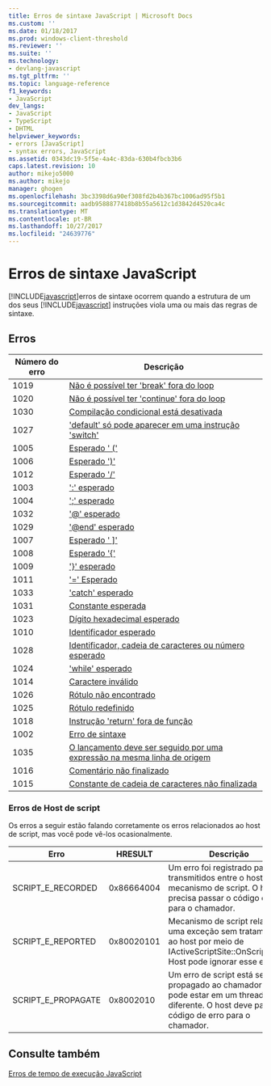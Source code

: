 ```yaml
---
title: Erros de sintaxe JavaScript | Microsoft Docs
ms.custom: ''
ms.date: 01/18/2017
ms.prod: windows-client-threshold
ms.reviewer: ''
ms.suite: ''
ms.technology:
- devlang-javascript
ms.tgt_pltfrm: ''
ms.topic: language-reference
f1_keywords:
- JavaScript
dev_langs:
- JavaScript
- TypeScript
- DHTML
helpviewer_keywords:
- errors [JavaScript]
- syntax errors, JavaScript
ms.assetid: 0343dc19-5f5e-4a4c-83da-630b4fbcb3b6
caps.latest.revision: 10
author: mikejo5000
ms.author: mikejo
manager: ghogen
ms.openlocfilehash: 3bc3398d6a90ef308fd2b4b367bc1006ad95f5b1
ms.sourcegitcommit: aadb9588877418b8b55a5612c1d3842d4520ca4c
ms.translationtype: MT
ms.contentlocale: pt-BR
ms.lasthandoff: 10/27/2017
ms.locfileid: "24639776"
---
```

# <a name="javascript-syntax-errors"></a>Erros de sintaxe JavaScript
[!INCLUDE[javascript](../../javascript/includes/javascript-md.md)]erros de sintaxe ocorrem quando a estrutura de um dos seus [!INCLUDE[javascript](../../javascript/includes/javascript-md.md)] instruções viola uma ou mais das regras de sintaxe.  
  
## <a name="errors"></a>Erros  
  
|Número do erro|Descrição|  
|------------------|-----------------|  
|1019|[Não é possível ter 'break' fora do loop](../../javascript/misc/can-t-have-break-outside-of-loop.md)|  
|1020|[Não é possível ter 'continue' fora do loop](../../javascript/misc/can-t-have-continue-outside-of-loop.md)|  
|1030|[Compilação condicional está desativada](../../javascript/misc/conditional-compilation-is-turned-off.md)|  
|1027|['default' só pode aparecer em uma instrução 'switch'](../../javascript/misc/default-can-only-appear-once-in-a-switch-statement.md)|  
|1005|[Esperado ' ('](../../javascript/misc/expected-left-parenthesis-javascript.md)|  
|1006|[Esperado ')'](../../javascript/misc/expected-right-parenthesis-javascript.md)|  
|1012|[Esperado '/'](../../javascript/misc/expected-minus.md)|  
|1003|[':' esperado](../../javascript/misc/expected-colon.md)|  
|1004|[';' esperado](../../javascript/misc/expected-semicolon.md)|  
|1032|['@' esperado](../../javascript/misc/expected-at.md)|  
|1029|['@end' esperado](../../javascript/misc/expected-at-end.md)|  
|1007|[Esperado ' &#93;'](../../javascript/misc/expected-right-square-bracket.md)|  
|1008|[Esperado '{'](../../javascript/misc/expected-left-curly-brace.md)|  
|1009|['}' esperado](../../javascript/misc/expected-right-curly-brace.md)|  
|1011|['=' Esperado](../../javascript/misc/expected-equal-javascript.md)|  
|1033|['catch' esperado](../../javascript/misc/expected-catch.md)|  
|1031|[Constante esperada](../../javascript/misc/expected-constant.md)|  
|1023|[Dígito hexadecimal esperado](../../javascript/misc/expected-hexadecimal-digit.md)|  
|1010|[Identificador esperado](../../javascript/misc/expected-identifier-javascript.md)|  
|1028|[Identificador, cadeia de caracteres ou número esperado](../../javascript/misc/expected-identifier-string-or-number.md)|  
|1024|['while' esperado](../../javascript/misc/expected-while.md)|  
|1014|[Caractere inválido](../../javascript/misc/invalid-character-javascript.md)|  
|1026|[Rótulo não encontrado](../../javascript/misc/label-not-found.md)|  
|1025|[Rótulo redefinido](../../javascript/misc/label-redefined.md)|  
|1018|[Instrução 'return' fora de função](../../javascript/misc/return-statement-outside-of-function.md)|  
|1002|[Erro de sintaxe](../../javascript/misc/syntax-error-javascript.md)|  
|1035|[O lançamento deve ser seguido por uma expressão na mesma linha de origem](../../javascript/misc/throw-must-be-followed-by-an-expression-on-the-same-source-line.md)|  
|1016|[Comentário não finalizado](../../javascript/misc/unterminated-comment.md)|  
|1015|[Constante de cadeia de caracteres não finalizada](../../javascript/misc/unterminated-string-constant-javascript.md)|  
  
### <a name="script-host-errors"></a>Erros de Host de script  
 Os erros a seguir estão falando corretamente os erros relacionados ao host de script, mas você pode vê-los ocasionalmente.  
  
|Erro|HRESULT|Descrição|  
|-----------|-------------|-----------------|  
|SCRIPT_E_RECORDED|0x86664004|Um erro foi registrado para ser transmitidos entre o host e o mecanismo de script. O host precisa passar o código de erro para o chamador.|  
|SCRIPT_E_REPORTED|0x80020101|Mecanismo de script relatou uma exceção sem tratamento ao host por meio de IActiveScriptSite::OnScriptError. Host pode ignorar esse erro.|  
|SCRIPT_E_PROPAGATE|0x8002010|Um erro de script está sendo propagado ao chamador que pode estar em um thread diferente. O host deve passar o código de erro para o chamador.|  
  
## <a name="see-also"></a>Consulte também  
 [Erros de tempo de execução JavaScript](../../javascript/reference/javascript-run-time-errors.md)